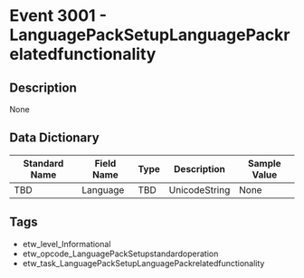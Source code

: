 # Event 3001 - LanguagePackSetupLanguagePackrelatedfunctionality

## Description
None

## Data Dictionary
|Standard Name|Field Name|Type|Description|Sample Value|
|---|---|---|---|---|
|TBD|Language|TBD|UnicodeString|None|None|

## Tags
* etw_level_Informational
* etw_opcode_LanguagePackSetupstandardoperation
* etw_task_LanguagePackSetupLanguagePackrelatedfunctionality
